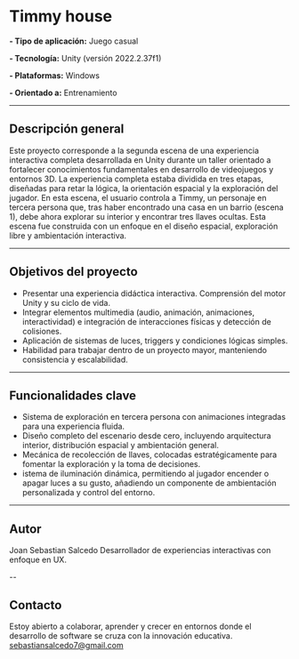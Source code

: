 #  Timmy house

**- Tipo de aplicación:** Juego casual

**- Tecnología:** Unity (versión 2022.2.37f1)  

**- Plataformas:** Windows 

**- Orientado a:** Entrenamiento 

---

## Descripción general

Este proyecto corresponde a la segunda escena de una experiencia interactiva completa desarrollada en Unity durante un taller orientado a fortalecer conocimientos fundamentales en desarrollo de videojuegos y entornos 3D. La experiencia completa estaba dividida en tres etapas, diseñadas para retar la lógica, la orientación espacial y la exploración del jugador. 
En esta escena, el usuario controla a Timmy, un personaje en tercera persona que, tras haber encontrado una casa en un barrio (escena 1), debe ahora explorar su interior y encontrar tres llaves ocultas. Esta escena fue construida con un enfoque en el diseño espacial, exploración libre y ambientación interactiva.


---

##  Objetivos del proyecto

-  Presentar una experiencia didáctica interactiva. Comprensión del motor Unity y su ciclo de vida.
-  Integrar elementos multimedia (audio, animación, animaciones, interactividad) e integración de interacciones físicas y detección de colisiones.
-  Aplicación de sistemas de luces, triggers y condiciones lógicas simples.
-  Habilidad para trabajar dentro de un proyecto mayor, manteniendo consistencia y escalabilidad.

---

##  Funcionalidades clave

- Sistema de exploración en tercera persona con animaciones integradas para una experiencia fluida.
- Diseño completo del escenario desde cero, incluyendo arquitectura interior, distribución espacial y ambientación general.
- Mecánica de recolección de llaves, colocadas estratégicamente para fomentar la exploración y la toma de decisiones.
- istema de iluminación dinámica, permitiendo al jugador encender o apagar luces a su gusto, añadiendo un componente de ambientación personalizada y control del entorno.

---

## Autor
Joan Sebastian Salcedo
Desarrollador de experiencias interactivas con enfoque en UX.

-- 

## Contacto
Estoy abierto a colaborar, aprender y crecer en entornos donde el desarrollo de software se cruza con la innovación educativa.
sebastiansalcedo7@gmail.com
